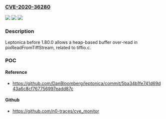 ### [CVE-2020-36280](https://cve.mitre.org/cgi-bin/cvename.cgi?name=CVE-2020-36280)
![](https://img.shields.io/static/v1?label=Product&message=n%2Fa&color=blue)
![](https://img.shields.io/static/v1?label=Version&message=n%2Fa&color=blue)
![](https://img.shields.io/static/v1?label=Vulnerability&message=n%2Fa&color=brighgreen)

### Description

Leptonica before 1.80.0 allows a heap-based buffer over-read in pixReadFromTiffStream, related to tiffio.c.

### POC

#### Reference
- https://github.com/DanBloomberg/leptonica/commit/5ba34b1fe741d69d43a6c8cf767756997eadd87c

#### Github
- https://github.com/n0-traces/cve_monitor

